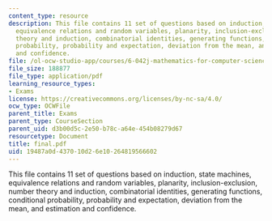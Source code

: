 ```yaml
---
content_type: resource
description: This file contains 11 set of questions based on induction, state machines,
  equivalence relations and random variables, planarity, inclusion-exclusion, number
  theory and induction, combinatorial identities, generating functions, conditional
  probability, probability and expectation, deviation from the mean, and estimation
  and confidence.
file: /ol-ocw-studio-app/courses/6-042j-mathematics-for-computer-science-fall-2005/19487a0d437010d26e10264819566602_final.pdf
file_size: 188877
file_type: application/pdf
learning_resource_types:
- Exams
license: https://creativecommons.org/licenses/by-nc-sa/4.0/
ocw_type: OCWFile
parent_title: Exams
parent_type: CourseSection
parent_uid: d3b00d5c-2e50-b78c-a64e-454b08279d67
resourcetype: Document
title: final.pdf
uid: 19487a0d-4370-10d2-6e10-264819566602
---
```

This file contains 11 set of questions based on induction, state machines, equivalence relations and random variables, planarity, inclusion-exclusion, number theory and induction, combinatorial identities, generating functions, conditional probability, probability and expectation, deviation from the mean, and estimation and confidence.